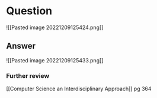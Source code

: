 # Question
![[Pasted image 20221209125424.png]]
## Answer
![[Pasted image 20221209125433.png]]
### Further review
[[Computer Science an Interdisciplinary Approach]] pg 364